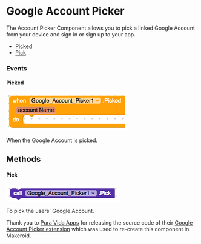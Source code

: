 # Google Account Picker

The Account Picker Component allows you to pick a linked Google Account from your device and sign in or sign up to your app.

* [Picked](google-account-picker.md#picked)
* [Pick](google-account-picker.md#pick)

### Events

#### Picked

![](../../.gitbook/assets/picked.png)

When the Google Account is picked.

## Methods

#### Pick

![](../../.gitbook/assets/pick.png)

To pick the users' Google Account.

Thank you to [Pura Vida Apps](https://puravidaapps.com/) for releasing the source code of their [Google Account Picker extension](https://puravidaapps.com/accountmanager.php#pick) which was used to re-create this component in Makeroid.

